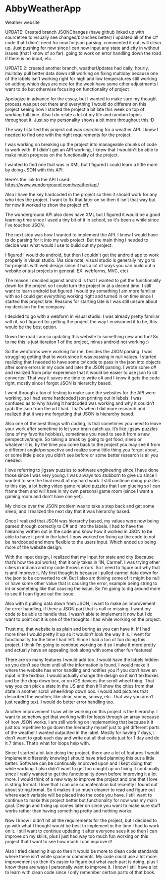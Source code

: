 # AbbyWeatherApp
Weather website

UPDATE:
Created branch JSONChanges (have github linked up with sourcetree to visually see changes/branches better)
I updated all of the c# code that I didn't need for now for json parsing. commented it out, will clean up.
Just pushing for now since I can now input any state and city in without issues (that I know of so far).
going to work on error handling down the road if there is no input, etc.

UPDATE 2:
created another branch, weatherUpdates
had daily, hourly, mulitday pull better data down
still working on fixing multiday because one of the labels isn't working right for high and low temperatures
still working on adding which days are nice for the week
have some other adjustments I want to do but otherwise focusing on functionality of project


Apologize in advance for the essay, but I wanted to make sure my thought process was put out there and everything I would do different on this project seeing how I started the project a bit late this week on top of working full time. Also I do relate a lot of my life and random topics throughout it. Just so my personality shows a bit more throughout this :D


The way I started this project out was searching for a weather API. I knew I needed to find one with the right requirements for the project.

I was working on breaking up the project into manageable chunks of code to work with. If I didn't get an API working, I knew that I wouldn't be able to make much progress on the functionality of the project.

I wanted to find one that was in XML but I figured I could learn a little more by doing JSON with this API. 

Here's the link to the API I used: https://www.wunderground.com/weather/api/

Also I have the key hardcoded in the project so then it should work for any who tries the project. I want to fix that later on so then it isn’t that way but for now it worked to show the project off.

The wunderground API also does have XML but I figured it would be a good learning time since I used a tiny bit of it in school, so it's been a while since I've touched JSON.

The next step was how I wanted to implement the API. I knew I would have to do parsing for it into my web project. But the main thing I needed to decide was what would I use to build out my project.

I figured I would do android, but then I couldn't get the android app to work properly in visual studio. (As side note, visual studio is generally my go to for projects with web design since it has a lot of ways you can build out a website or just projects in general. EX: webforms, MVC, etc) 

The reason I decided against android is that I wanted to get the functionality down for the project so I could turn the project in at a decent time. I still want to learn android but figured I would try something I am more familiar with so I could get everything working right and turned in on time since I started this project late. Reasons for starting late is I was still unsure about my decision for the company.

I decided to go with a webform in visual studio. I was already pretty familiar with it, so I figured for getting the project the way I envisioned it to be, this would be the best option.

Down the road I am so updating this website to something new and fun! So to me this is just iteration 1 of the project, minus android not working :)

So the webforms were working for me, besides the JSON parsing. I was struggling getting that to work since it was passing in null values. I started realizing that I needed to have some c# code to pass in the json into objects after some errors in my code and later the JSON parsing. I wrote some c# and realized from prior experience that it would be easier to use json to c# converter. That way it saves me time to write c# and I know it gets the code right, mostly since I forgot JSON is hierarchy based. 

I went through a ton of testing to make sure the websites for the API were working, so I had some hardcoded json printing out in labels. I was confused as to why having it hardcoded was working and why it couldn’t grab the json from the url I had. That’s when I did more research and realized that it was me forgetting that JSON is hierarchy based. 

Also one of the best things with coding, is that sometimes you need to leave your work after sometime to let your brain catch up. It’s like jigsaw puzzles (one of my favorite hobbies), sometimes you need to see it from a new perspective/angle. So taking a break by going to get food, sleep or whatever it is, by the time you come back to the project you may see it from a different angle/perspective and realize some little thing you forgot about, or some little piece you didn’t see before or some better research is all you needed. 

I love referring to jigsaw puzzles to software engineering since I have done those since I was very young. I was always too stubborn to give up since I wanted to see the final result of my hard work. I still continue doing puzzles to this day, a lot being video game related puzzles that I am glueing so I can frame them and will have in my own personal game room (since I want a gaming room and don't have one yet).

My choice over the JSON problem was to take a step back and get some sleep, and I realized the next day that it was hierarchy based.

Once I realized that JSON was hierarchy based, my values were now being parsed through correctly to C# and into the labels. I had to have the hierarchy written out in the code and know how it worked in JSON to be able to have it print in the label. I now worked on fixing up the code to not be hardcoded and more flexible to the users input. Which ended up being more of the website design. 

With the input design, I realized that my input for state and city (because that’s how the api works), that it only takes in ‘IN, Carmel’. I was trying other cities in indiana and my code throws errors. So I need to figure out why that is and improve it. My first thought is because I pulled carmel data down for the json to be converted to c#. But I also am thining some of it might be null or have some other value that is causing the error, example being string to int or something like that causing the issue. So I’m going to dig around more to see if I can figure out the issue.

Also with it pulling data down from JSON, I want to make an improvement for error handling, if there a JSON part that is null or missing, I want my code to be able to handle that. I wasn’t able to implement it now but I do want to point out it is one of the thoughts I had while working on the project.

Trust me, that website is as plain and boring as you can have it. If I had more time I would pretty it up so it wouldn’t look the way it is. I went for functionality for the time I had left. Since I had a ton of fun doing this project, I think I’m going to continue working on it so I make it more pretty and actually have an appealing look along with some other fun features!

There are so many features I would add too. I would have the labels hidden so you don’t see them until all the information is found. I would make it where the website has error handling and notifies you if you don’t have an input in the textbox. I would actually change the design so it isn’t textboxes and be the drop down box, or on iOS devices the scroll wheel thing. That way you can pick a state in the US and then it’ll show the cities from that state in another scroll wheel/drop down box. I would add pictures that described the weather, like clear, sunny, snowy, etc. That way you aren’t just reading text. I would do better error handling too.

Another improvement I saw while working on this project is the hierarchy. I want to somehow get that working with for loops through an array because of how JSON works. I am still working on implementing that because it it just too repetitive to go down the hierarchy myself just to get different parts of the weather I wanted outputted in the label. Mostly for having 7 days, I don’t want to grab each day and write out all that code just for 1 day and do it 7 times. That’s what for loops help with.

Since I started a bit late doing the project, there are a lot of features I would implement differently knowing I should have tried planning this out a little better. Software can be continually improved upon and I kept doing that while working. I also didn't want to get too caught up on fixing it continually since I really wanted to get the functionality down before improving it a lot more. I would think of a new way to improve the project and one that I love is string.format. I love that I can use concatenation but recently I found out about string.format. So it makes it so much cleaner to read and figure out where each variable will be placed into the code you have. I still want to continue to make this project better but functionality for now was my main goal. Design and fixing up comes later on since you want to make sure stuff works rather than having something pretty and nothing works.

Now I know I didn’t hit all the requirements for the project, but I decided to go with what I thought would be best to implement in the time I had to work on it. I still want to continue updating it after everyone sees it so then I can improve on my skills, plus I just had way too much fun working on this project that I want to see how much I can improve it!

Also I tried cleaning it up so then it would be more to clean code standards where there isn’t white space or comments. My code could use a lot more improvement so then it’s easier to figure out what each part is doing, plus I know there are ways I personally want to improve it. I know I still have a lot to learn with clean code since I only remember certain parts of that book.


